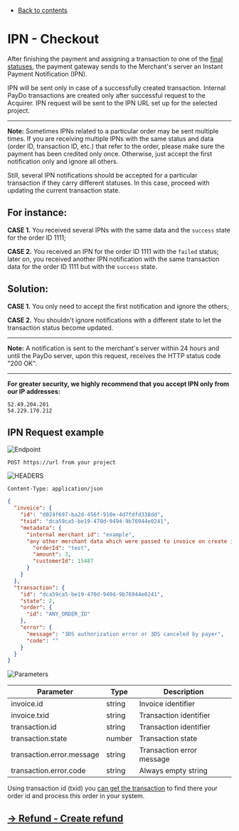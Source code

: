 * [Back to contents](../Readme.md#contents)

# IPN - Checkout

After finishing the payment and assigning a transaction to one of the [final statuses](../Checkout/getTransaction.md#transaction-statuses), the payment gateway sends to the Merchant's server an Instant Payment Notification (IPN).

IPN will be sent only in case of a successfully created transaction. Internal PayDo transactions are created only after successful request to the Acquirer. IPN request will be sent to the IPN URL set up for the selected project.



---
**Note:** Sometimes IPNs related to a particular order may be sent multiple times. If you are receiving multiple IPNs with the same status and data (order ID, transaction ID, etc.) that refer to the order, please make sure the payment has been credited only once. Otherwise, just accept the first notification only and ignore all others.

Still, several IPN notifications should be accepted for a particular transaction if they carry different statuses. In this case, proceed with updating the current transaction state.

## For instance:

 **CASE 1.** You received several IPNs with the same data and the `success` state for the order ID 1111;

 **CASE 2.** You received an IPN for the order ID 1111 with the `failed` status; later on, you received another IPN notification with the same transaction data for the order ID 1111 but with the `success` state.

## Solution:

 **CASE 1.** You only need to accept the first notification and ignore the others;

 **CASE 2.** You shouldn't ignore notifications with a different state to let the transaction status become updated.


---

**Note:** A notification is sent to the merchant's server within 24 hours and until the PayDo server, upon this request, receives the HTTP status code "200 OK".

---

**For greater security, we highly recommend that you accept IPN only from our IP addresses:**

```
52.49.204.201
54.229.170.212
```



## IPN Request example

![Endpoint](https://img.shields.io/badge/-Endpoint-darkblue?style=for-the-badge)
```
POST https://url from your project
```

![HEADERS](https://img.shields.io/badge/-Headers-darkviolet?style=for-the-badge)
```
Content-Type: application/json
```

```json
{
  "invoice": {
    "id": "d024f697-ba2d-456f-910e-4d7fdfd338dd",
    "txid": "dca59ca5-be19-470d-9494-9b76944e0241",
    "metadata": {
      "internal merchant id": "example",
      "any other merchant data which were passed to invoice on create it": {
        "orderId": "test",
        "amount": 3,
        "customerId": 15487
      }
    }
  },
  "transaction": {
    "id": "dca59ca5-be19-470d-9494-9b76944e0241",
    "state": 2,
    "order": {
      "id": "ANY_ORDER_ID"
    },
    "error": {
      "message": "3DS authorization error or 3DS canceled by payer",
      "code": ""
    }
  }
}
```

![Parameters](https://img.shields.io/badge/-Parameters-gray?style=for-the-badge)


|Parameter|Type|Description|
|--- |--- |--- |
|invoice.id|string|Invoice identifier|
|invoice.txid|string|Transaction identifier|
|transaction.id|string|Transaction identifier|
|transaction.state|number|Transaction state|
|transaction.error.message|string|Transaction error message|
|transaction.error.code|string|Always empty string|



Using transaction id (txid) you [can get the transaction](../Checkout/getTransaction.md) to find there your order id and process this order in your system.


## [→ Refund - Create refund](../Refund/createRefund.md)

